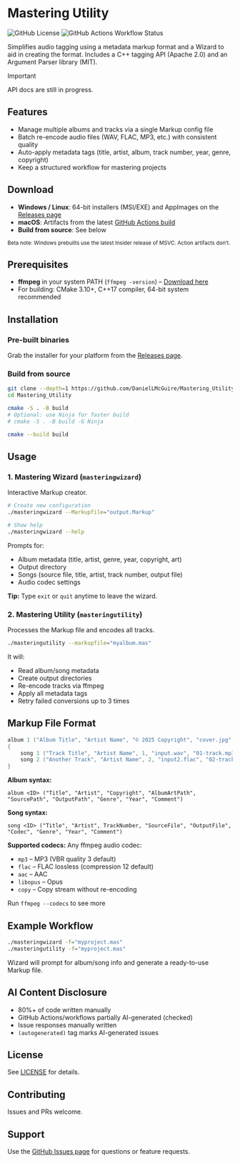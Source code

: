# Mastering Utility

![GitHub License](https://img.shields.io/github/license/DanielLMcGuire/Mastering_Utility)
![GitHub Actions Workflow Status](https://img.shields.io/github/actions/workflow/status/DanielLMcGuire/Mastering_Utility/cmake-multi-platform.yml)

Simplifies audio tagging using a metadata markup format and a Wizard to aid in creating the format.
Includes a C++ tagging API (Apache 2.0) and an Argument Parser library (MIT).

 
> [!IMPORTANT]
> API docs are still in progress.

## Features

- Manage multiple albums and tracks via a single Markup config file
- Batch re-encode audio files (WAV, FLAC, MP3, etc.) with consistent quality
- Auto-apply metadata tags (title, artist, album, track number, year, genre, copyright)
- Keep a structured workflow for mastering projects

## Download

- **Windows / Linux**: 64-bit installers (MSI/EXE) and AppImages on the [Releases page](https://github.com/DanielLMcGuire/Mastering_Utility/releases/latest)
- **macOS**: Artifacts from the latest [GitHub Actions build](https://github.com/DanielLMcGuire/Mastering_Utility/actions)
- **Build from source**: See below

<sub>Beta note: Windows prebuilts use the latest Insider release of MSVC. Action artifacts don’t.</sub>

## Prerequisites

- **ffmpeg** in your system PATH (`ffmpeg -version`) – [Download here](https://ffmpeg.org/download.html)  
- For building: CMake 3.10+, C++17 compiler, 64-bit system recommended

## Installation

### Pre-built binaries
Grab the installer for your platform from the [Releases page](https://github.com/DanielLMcGuire/Mastering_Utility/releases).

### Build from source
```bash
git clone --depth=1 https://github.com/DanielLMcGuire/Mastering_Utility.git
cd Mastering_Utility

cmake -S . -B build
# Optional: use Ninja for faster build
# cmake -S . -B build -G Ninja

cmake --build build
````

## Usage

### 1. Mastering Wizard (`masteringwizard`)

Interactive Markup creator.

```bash
# Create new configuration
./masteringwizard --Markupfile="output.Markup"

# Show help
./masteringwizard --help
```

Prompts for:

* Album metadata (title, artist, genre, year, copyright, art)
* Output directory
* Songs (source file, title, artist, track number, output file)
* Audio codec settings

**Tip:** Type `exit` or `quit` anytime to leave the wizard.

### 2. Mastering Utility (`masteringutility`)

Processes the Markup file and encodes all tracks.

```bash
./masteringutility --markupfile="myalbum.mas"
```

It will:

* Read album/song metadata
* Create output directories
* Re-encode tracks via ffmpeg
* Apply all metadata tags
* Retry failed conversions up to 3 times

## Markup File Format

```cpp
album 1 ("Album Title", "Artist Name", "© 2025 Copyright", "cover.jpg", "./source", "./output", "Genre", "2025", "Comment")
{
    song 1 ("Track Title", "Artist Name", 1, "input.wav", "01-track.mp3", "libmp3lame", "Genre", "2025", "Comment")
    song 2 ("Another Track", "Artist Name", 2, "input2.flac", "02-track.flac", "flac", "Genre", "2025")
}
```

**Album syntax:**

```
album <ID> ("Title", "Artist", "Copyright", "AlbumArtPath", "SourcePath", "OutputPath", "Genre", "Year", "Comment")
```

**Song syntax:**

```
song <ID> ("Title", "Artist", TrackNumber, "SourceFile", "OutputFile", "Codec", "Genre", "Year", "Comment")
```

**Supported codecs:** Any ffmpeg audio codec:

* `mp3` – MP3 (VBR quality 3 default)
* `flac` – FLAC lossless (compression 12 default)
* `aac` – AAC
* `libopus` – Opus
* `copy` – Copy stream without re-encoding

Run ```ffmpeg --codecs``` to see more

## Example Workflow

```bash
./masteringwizard -f="myproject.mas"
./masteringutility -f="myproject.mas"
```

Wizard will prompt for album/song info and generate a ready-to-use Markup file.

## AI Content Disclosure

* 80%+ of code written manually
* GitHub Actions/workflows partially AI-generated (checked)
* Issue responses manually written
* `(autogenerated)` tag marks AI-generated issues

## License

See [LICENSE](LICENSE) for details.

## Contributing

Issues and PRs welcome.

## Support

Use the [GitHub Issues page](https://github.com/DanielLMcGuire/Mastering_Utility/issues) for questions or feature requests.
